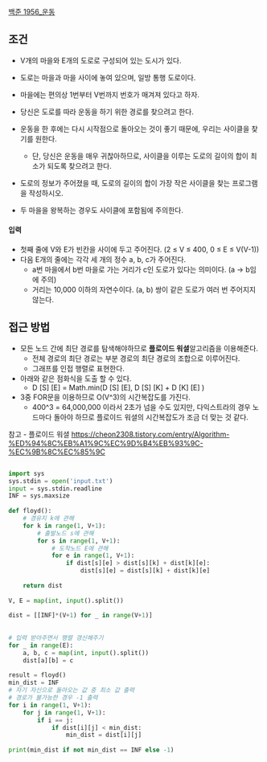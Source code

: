 
[백준 1956_운동](https://www.acmicpc.net/problem/1956)


## 조건

- V개의 마을와 E개의 도로로 구성되어 있는 도시가 있다. 
- 도로는 마을과 마을 사이에 놓여 있으며, 일방 통행 도로이다. 
- 마을에는 편의상 1번부터 V번까지 번호가 매겨져 있다고 하자.

- 당신은 도로를 따라 운동을 하기 위한 경로를 찾으려고 한다. 
- 운동을 한 후에는 다시 시작점으로 돌아오는 것이 좋기 때문에, 우리는 사이클을 찾기를 원한다. 
	- 단, 당신은 운동을 매우 귀찮아하므로, 사이클을 이루는 도로의 길이의 합이 최소가 되도록 찾으려고 한다.

- 도로의 정보가 주어졌을 때, 도로의 길이의 합이 가장 작은 사이클을 찾는 프로그램을 작성하시오. 
- 두 마을을 왕복하는 경우도 사이클에 포함됨에 주의한다.



#### 입력

- 첫째 줄에 V와 E가 빈칸을 사이에 두고 주어진다. (2 ≤ V ≤ 400, 0 ≤ E ≤ V(V-1)) 
- 다음 E개의 줄에는 각각 세 개의 정수 a, b, c가 주어진다. 
	- a번 마을에서 b번 마을로 가는 거리가 c인 도로가 있다는 의미이다. (a → b임에 주의) 
	- 거리는 10,000 이하의 자연수이다. (a, b) 쌍이 같은 도로가 여러 번 주어지지 않는다.




## 접근 방법

- 모든 노드 간에 최단 경로를 탐색해야하므로 **플로이드 워셜**알고리즘을 이용해준다.
	- 전체 경로의 최단 경로는 부분 경로의 최단 경로의 조합으로 이루어진다.
	- 그래프를 인접 행렬로 표현한다.
- 아래와 같은 점화식을 도출 할 수 있다.
	- D [S]  [E]  = Math.min(D [S]  [E], D [S]  [K]  + D [K]  [E] )
- 3중 FOR문을 이용하므로 O(V^3)의 시간복잡도를 가진다.
	- 400^3 = 64,000,000 이라서 2초가 넘을 수도 있지만, 다익스트라의 경우 노드마다 돌아야 하므로 플로이드 워셜의 시간복잡도가 조금 더 맞는 것 같다.

참고 - 플로이드 워셜
	https://cheon2308.tistory.com/entry/Algorithm-%ED%94%8C%EB%A1%9C%EC%9D%B4%EB%93%9C-%EC%9B%8C%EC%85%9C


```python

import sys  
sys.stdin = open('input.txt')  
input = sys.stdin.readline  
INF = sys.maxsize  
  
def floyd():  
    # 경유지 k에 관해  
    for k in range(1, V+1):  
        # 출발노드 s에 관해  
        for s in range(1, V+1):  
            # 도착노드 E에 관해  
            for e in range(1, V+1):  
                if dist[s][e] > dist[s][k] + dist[k][e]:  
                    dist[s][e] = dist[s][k] + dist[k][e]  
  
    return dist  
  
V, E = map(int, input().split())  
  
dist = [[INF]*(V+1) for _ in range(V+1)]  
  
  
# 입력 받아주면서 행렬 갱신해주기  
for _ in range(E):  
    a, b, c = map(int, input().split())  
    dist[a][b] = c  
  
result = floyd()  
min_dist = INF  
# 자기 자신으로 돌아오는 값 중 최소 값 출력  
# 경로가 불가능한 경우 -1 출력  
for i in range(1, V+1):  
    for j in range(1, V+1):  
        if i == j:  
            if dist[i][j] < min_dist:  
                min_dist = dist[i][j]  
  
print(min_dist if not min_dist == INF else -1)
```